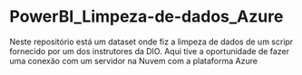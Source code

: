 # PowerBI_Limpeza-de-dados_Azure
Neste repositório está um dataset onde fiz a limpeza de dados de um scripr fornecido por um dos instrutores da DIO. Aqui tive a oportunidade de fazer uma conexão com um servidor na Nuvem com a plataforma Azure
